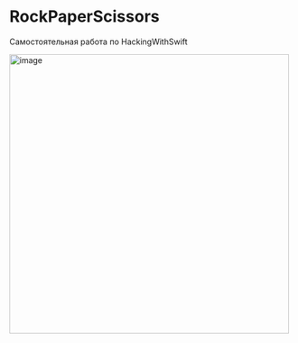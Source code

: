 # RockPaperScissors

Самостоятельная работа по HackingWithSwift

<img width="495" alt="image" src="https://user-images.githubusercontent.com/68381498/167679064-98107025-4546-4e59-bd77-0540746f3d06.png">
